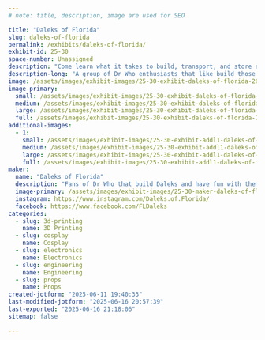 ```yaml
---
# note: title, description, image are used for SEO

title: "Daleks of Florida"
slug: daleks-of-florida
permalink: /exhibits/daleks-of-florida/
exhibit-id: 25-30
space-number: Unassigned
description: "Come learn what it takes to build, transport, and store a Dalek and Tardis."
description-long: "A group of Dr Who enthusiasts that like build those pesky Daleks. We have also built our own Tardis. We can show all the processes that it takes to build Daleks & a Tardis. The builds include wood work, electrical, fiberglass, 3-d printing, painting and much more."
image: /assets/images/exhibit-images/25-30-exhibit-daleks-of-florida-20250209-165620-large.jpg
image-primary: 
  small: /assets/images/exhibit-images/25-30-exhibit-daleks-of-florida-20250209-165620-small.jpg
  medium: /assets/images/exhibit-images/25-30-exhibit-daleks-of-florida-20250209-165620-medium.jpg
  large: /assets/images/exhibit-images/25-30-exhibit-daleks-of-florida-20250209-165620-large.jpg
  full: /assets/images/exhibit-images/25-30-exhibit-daleks-of-florida-20250209-165620-full.jpg
additional-images: 
  - 1:
    small: /assets/images/exhibit-images/25-30-exhibit-addl1-daleks-of-florida-20240131-190140-small.jpg
    medium: /assets/images/exhibit-images/25-30-exhibit-addl1-daleks-of-florida-20240131-190140-medium.jpg
    large: /assets/images/exhibit-images/25-30-exhibit-addl1-daleks-of-florida-20240131-190140-large.jpg
    full: /assets/images/exhibit-images/25-30-exhibit-addl1-daleks-of-florida-20240131-190140-full.jpg
maker: 
  name: "Daleks of Florida"
  description: "Fans of Dr Who that build Daleks and have fun with them."
  image-primary: /assets/images/exhibit-images/25-30-maker-daleks-of-florida-logo-blk-on-white-medium.jpg
  instagram: https://www.instagram.com/Daleks.of.Florida/
  facebook: https://www.facebook.com/FLDaleks
categories: 
  - slug: 3d-printing
    name: 3D Printing
  - slug: cosplay
    name: Cosplay
  - slug: electronics
    name: Electronics
  - slug: engineering
    name: Engineering
  - slug: props
    name: Props
created-jotform: "2025-06-11 19:40:33"
last-modified-jotform: "2025-06-16 20:57:39"
last-exported: "2025-06-16 21:18:06"
sitemap: false

---
```

